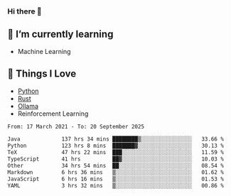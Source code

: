 ### Hi there 👋
<!-- ## About Me -->

## 🌱 I’m currently learning
- Machine Learning

## 🥰 Things I Love
- [Python](https://www.python.org/) 
- [Rust](https://www.rust-lang.org/)
- [Ollama](https://ollama.com)
- Reinforcement Learning

<!--START_SECTION:waka-->

```txt
From: 17 March 2021 - To: 20 September 2025

Java             137 hrs 34 mins ████████▒░░░░░░░░░░░░░░░░   33.66 %
Python           123 hrs 8 mins  ███████▓░░░░░░░░░░░░░░░░░   30.13 %
TeX              47 hrs 22 mins  ███░░░░░░░░░░░░░░░░░░░░░░   11.59 %
TypeScript       41 hrs          ██▓░░░░░░░░░░░░░░░░░░░░░░   10.03 %
Other            34 hrs 54 mins  ██░░░░░░░░░░░░░░░░░░░░░░░   08.54 %
Markdown         6 hrs 36 mins   ▒░░░░░░░░░░░░░░░░░░░░░░░░   01.62 %
JavaScript       6 hrs 16 mins   ▒░░░░░░░░░░░░░░░░░░░░░░░░   01.53 %
YAML             3 hrs 32 mins   ▒░░░░░░░░░░░░░░░░░░░░░░░░   00.86 %
```

<!--END_SECTION:waka-->

<!--
**CharlesC03/CharlesC03** is a ✨ _special_ ✨ repository because its `README.md` (this file) appears on your GitHub profile.

Here are some ideas to get you started:

- 🔭 I’m currently working on ...
- 🌱 I’m currently learning ...
- 👯 I’m looking to collaborate on ...
- 🤔 I’m looking for help with ...
- 💬 Ask me about ...
- 📫 How to reach me: ...
- 😄 Pronouns: ...
- ⚡ Fun fact: ...
-->
